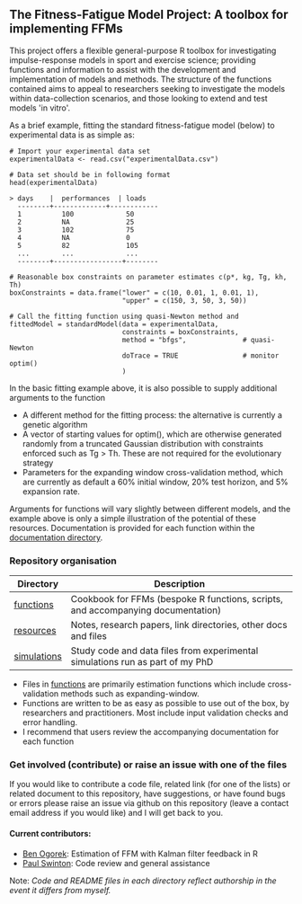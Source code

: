 ## The Fitness-Fatigue Model Project: A toolbox for implementing FFMs

This project offers a flexible general-purpose R toolbox for investigating impulse-response models in sport and exercise science; providing functions and information to assist with the development and implementation of models and methods. The structure of the functions contained aims to appeal to researchers seeking to investigate the models within data-collection scenarios, and those looking to extend and test models 'in vitro'.

As a brief example, fitting the standard fitness-fatigue model (below) to experimental data is as simple as:

    # Import your experimental data set
    experimentalData <- read.csv("experimentalData.csv")
    
    # Data set should be in following format
    head(experimentalData)
    
    > days    |  performances  | loads
      --------+-------------+------------
      1          100             50
      2          NA              25
      3          102             75
      4          NA              0
      5          82              105
      ...        ...             ...
      --------+-----------------+--------
    
    # Reasonable box constraints on parameter estimates c(p*, kg, Tg, kh, Th)
    boxConstraints = data.frame("lower" = c(10, 0.01, 1, 0.01, 1),
                                "upper" = c(150, 3, 50, 3, 50))
    
    # Call the fitting function using quasi-Newton method and         
    fittedModel = standardModel(data = experimentalData,
                                constraints = boxConstraints, 
                                method = "bfgs",              # quasi-Newton
                                doTrace = TRUE                # monitor optim()
                                )

In the basic fitting example above, it is also possible to supply additional arguments to the function

* A different method for the fitting process: the alternative is currently a genetic algorithm
* A vector of starting values for optim(), which are otherwise generated randomly from a truncated Gaussian distribution with constraints enforced such as Tg > Th. These are not required for the evolutionary strategy
* Parameters for the expanding window cross-validation method, which are currently as default a 60% initial window, 20% test horizon, and 5% expansion rate.

Arguments for functions will vary slightly between different models, and the example above is only a simple illustration of the potential of these resources. Documentation is provided for each function within the [documentation directory](https://github.com/bsh2/Fitness-Fatigue-Models/tree/main/functions/documentation).


### Repository organisation

| Directory   | Description                                                                      |
|-------------|----------------------------------------------------------------------------------|
| [functions](https://github.com/bsh2/Fitness-Fatigue-Model/tree/main/functions)   | Cookbook for FFMs (bespoke R functions, scripts, and accompanying documentation) |
| [resources](https://github.com/bsh2/Fitness-Fatigue-Model/tree/main/resources)   | Notes, research papers, link directories, other docs and files                   |
| [simulations](https://github.com/bsh2/Fitness-Fatigue-Model/tree/main/simulations) | Study code and data files from experimental simulations run as part of my PhD    |

- Files in [functions](https://github.com/bsh2/Fitness-Fatigue-Model/tree/main/functions) are primarily estimation functions which include cross-validation methods such as expanding-window. 
- Functions are written to be as easy as possible to use out of the box, by researchers and practitioners. Most include input validation checks and error handling. 
- I recommend that users review the accompanying documentation for each function

### Get involved (contribute) or raise an issue with one of the files

If you would like to contribute a code file, related link (for one of the lists) or related document to this repository, have suggestions, or have found bugs or errors please raise an issue via github on this repository (leave a contact email address if you would like) and I will get back to you.


#### Current contributors:
* [Ben Ogorek](https://twitter.com/benogorek?lang=en): Estimation of FFM with Kalman filter feedback in R
* [Paul Swinton](https://www3.rgu.ac.uk/dmstaff/swinton-paul): Code review and general assistance

Note: *Code and README files in each directory reflect authorship in the event it differs from myself.*